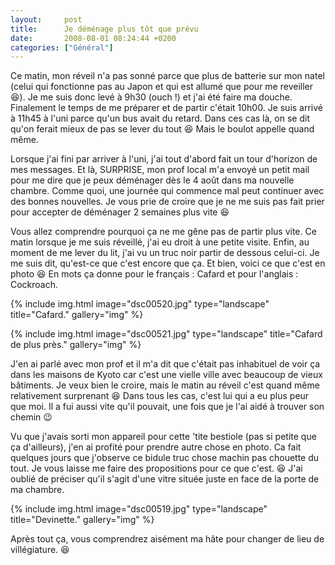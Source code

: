 ```yaml
---
layout:     post
title:      Je déménage plus tôt que prévu
date:       2008-08-01 08:24:44 +0200
categories: ["Général"]
---
```


Ce matin, mon réveil n'a pas sonné parce que plus de batterie sur mon natel (celui qui fonctionne pas au Japon et
qui est allumé que pour me reveiller :laughing:). Je me suis donc levé à 9h30 (ouch !) et j'ai été faire ma douche.
Finalement le temps de me préparer et de partir c'était 10h00. Je suis arrivé à 11h45 à l'uni parce qu'un bus avait
du retard. Dans ces cas là, on se dit qu'on ferait mieux de pas se lever du tout :laughing: Mais le boulot appelle quand
même.

<!--more-->

Lorsque j'ai fini par arriver à l'uni, j'ai tout d'abord fait un tour d'horizon de mes messages. Et là, SURPRISE,
mon prof local m'a envoyé un petit mail pour me dire que je peux déménager dès le 4 août dans ma nouvelle chambre.
Comme quoi, une journée qui commence mal peut continuer avec des bonnes nouvelles. Je vous prie de croire que je ne
me suis pas fait prier pour accepter de déménager 2 semaines plus vite :laughing:

Vous allez comprendre pourquoi ça ne me gêne pas de partir plus vite. Ce matin lorsque je me suis réveillé, j'ai eu
droit à une petite visite. Enfin, au moment de me lever du lit, j'ai vu un truc noir partir de dessous celui-ci. Je
me suis dit, qu'est-ce que c'est encore que ça. Et bien, voici ce que c'est en photo :laughing: En mots ça donne pour le
français : Cafard et pour l'anglais : Cockroach.

<!-- /assets/images/posts/2008-08-01-je-demenage-plus-tot-que-prevu/dsc00520.jpg -->
{% include img.html
    image="dsc00520.jpg"
    type="landscape"
    title="Cafard."
    gallery="img"
%}

<!-- /assets/images/posts/2008-08-01-je-demenage-plus-tot-que-prevu/dsc00521.jpg -->
{% include img.html
    image="dsc00521.jpg"
    type="landscape"
    title="Cafard de plus près."
    gallery="img"
%}

J'en ai parlé avec mon prof et il m'a dit que c'était pas inhabituel de voir ça dans les maisons de Kyoto car c'est
une vielle ville avec beaucoup de vieux bâtiments. Je veux bien le croire, mais le matin au réveil c'est quand même
relativement surprenant :laughing: Dans tous les cas, c'est lui qui a eu plus peur que moi. Il a fui aussi vite qu'il
pouvait, une fois que je l'ai aidé à trouver son chemin :wink:

Vu que j'avais sorti mon appareil pour cette 'tite bestiole (pas si petite que ça d'ailleurs), j'en ai profité pour
prendre autre chose en photo. Ca fait quelques jours que j'observe ce bidule truc chose machin pas chouette du
tout. Je vous laisse me faire des propositions pour ce que c'est. :laughing: J'ai oublié de préciser qu'il s'agit d'une
vitre située juste en face de la porte de ma chambre.

<!-- /assets/images/posts/2008-08-01-je-demenage-plus-tot-que-prevu/dsc00519.jpg -->
{% include img.html
    image="dsc00519.jpg"
    type="landscape"
    title="Devinette."
    gallery="img"
%}

Après tout ça, vous comprendrez aisément ma hâte pour changer de lieu de villégiature. :laughing: